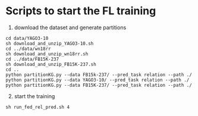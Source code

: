 # Scripts to start the FL training

1. download the dataset and generate partitions
```
cd data/YAGO3-10
sh download_and_unzip_YAGO3-10.sh
cd ../data/wn18rr
sh download_and_unzip_wn18rr.sh
cd ../data/FB15K-237
sh download_and_unzip_FB15K-237.sh
cd ..
python partitionKG.py --data FB15k-237/ --pred_task relation --path ./
python partitionKG.py --data YAGO3-10/ --pred_task relation --path ./
python partitionKG.py --data FB15K-237/ --pred_task relation --path ./

```

2. start the training
```
sh run_fed_rel_pred.sh 4
```